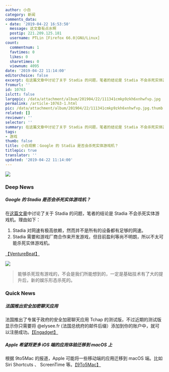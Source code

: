 ```yaml
---
author: 小白
category: 新闻
comments_data:
- date: '2019-04-22 16:53:50'
  message: 这文章有点水啊
  postip: 221.209.125.181
  username: PTLin [Firefox 66.0|GNU/Linux]
count:
  commentnum: 1
  favtimes: 0
  likes: 0
  sharetimes: 0
  viewnum: 4095
date: '2019-04-22 11:14:00'
editorchoice: false
excerpt: 在这篇文章中讨论了关于 Stadia 的问题，笔者的结论是 Stadia 不会杀死实体游戏机。
fromurl: ''
id: 10763
islctt: false
largepic: /data/attachment/album/201904/22/111341cmkp9zkh6xnhwfvp.jpg
permalink: /article-10763-1.html
pic: /data/attachment/album/201904/22/111341cmkp9zkh6xnhwfvp.jpg.thumb.jpg
related: []
reviewer: ''
selector: ''
summary: 在这篇文章中讨论了关于 Stadia 的问题，笔者的结论是 Stadia 不会杀死实体游戏机。
tags:
- 游戏
thumb: false
title: 小白观察：Google 的 Stadia 是否会杀死实体游戏机？
titlepic: true
translator: ''
updated: '2019-04-22 11:14:00'
---
```


![](/data/attachment/album/201904/22/111341cmkp9zkh6xnhwfvp.jpg)


### Deep News


##### Google 的 Stadia 是否会杀死实体游戏机？


在[这篇文章](https://venturebeat.com/2019/04/21/will-googles-stadia-console-kill-mobile-games/)中讨论了关于 Stadia 的问题，笔者的结论是 Stadia 不会杀死实体游戏机。理由如下：


1. Stadia 对网速有极高依赖，然而并不是所有的设备都有足够的网速。
2. Stadia 需要和游戏厂商合作来开发游戏，但目前盈利等尚不明朗，所以不太可能杀死实体游戏机。


[【VentureBeat】](https://venturebeat.com/2019/04/21/will-googles-stadia-console-kill-mobile-games/)


![](/data/attachment/album/201904/19/123826jwwhua7ggqzgxufz.png)



> 
> 能够杀死现有游戏的，不会是我们所能想到的，一定是基础技术有了大的提升后，新的娱乐形态杀死的。 
> 
> 
> 


### Quick News


##### 法国推出安全加密聊天应用


法国推出了专属于政府的安全加密聊天应用 Tchap 的测试版，不过近期的测试版显示你只需要将 @elysee.fr (法国总统府的邮件后缀）添加到你的账户中，就可以注册成功。[【Engadget】](https://www.engadget.com/2019/04/21/france-tchap-government-messaging-app/)


##### Apple 希望将更多 iOS 端的应用体验迁移到 macOS 上


根据 9to5Mac 的报道，Apple 可能将一些移动端的应用迁移到 macOS 端。比如 Siri Shortcuts 、 ScreenTime 等。[【9To5Mac】](https://9to5mac.com/2019/04/19/siri-shortcuts-screen-time-mac/)